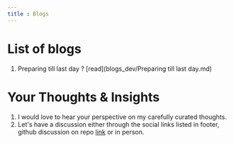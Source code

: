 ```yaml
---
title : Blogs
---
```


# List of blogs 

1. Preparing till last day ? [read](blogs_dev/Preparing till last day.md)


# Your Thoughts & Insights 
1. I would love to hear your perspective on my carefully curated thoughts.
2. Let's have a discussion either through the social links listed in footer, github discussion on repo [link](https://github.com/rohitdavas/rohitdavas.github.io/discussions) or in person.